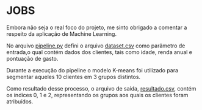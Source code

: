 # JOBS

Embora não seja o real foco do projeto, me sinto obrigado a comentar a respeito da aplicação de Machine Learning.

No arquivo [pipeline.py](https://github.com/fuculo/Engenharia-de-Dados/blob/main/Apache%20Spark/Jobs/pipeline.py) defini o arquivo [dataset.csv](https://github.com/fuculo/Engenharia-de-Dados/blob/main/Apache%20Spark/Jobs/dataset.csv) como parâmetro de entrada,o qual contém dados dos clientes, tais como idade, renda anual e pontuação de gasto.

Durante a execução do pipeline o modelo K-means foi utilizado para segmentar aqueles 10 clientes em 3 grupos distintos.

Como resultado desse processo, o arquivo de saída, [resultado.csv](https://github.com/fuculo/Engenharia-de-Dados/blob/main/Apache%20Spark/Jobs/resultado.csv), contém os índices 0, 1 e 2, representando os grupos aos quais os clientes foram atribuídos.

